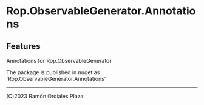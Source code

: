 ﻿# Rop.ObservableGenerator.Annotations

Features
--------

Annotations for Rop.ObservableGenerator

The package is published in nuget as 'Rop.ObservableGenerator.Annotations'

 ------
 (C)2023 Ramón Ordiales Plaza
